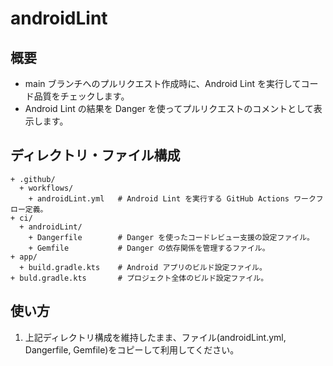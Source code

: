 # androidLint

## 概要

- main ブランチへのプルリクエスト作成時に、Android Lint を実行してコード品質をチェックします。
- Android Lint の結果を Danger を使ってプルリクエストのコメントとして表示します。

## ディレクトリ・ファイル構成

```text
+ .github/
  + workflows/
    + androidLint.yml   # Android Lint を実行する GitHub Actions ワークフロー定義。
+ ci/
  + androidLint/
    + Dangerfile        # Danger を使ったコードレビュー支援の設定ファイル。
    + Gemfile           # Danger の依存関係を管理するファイル。
+ app/
  + build.gradle.kts    # Android アプリのビルド設定ファイル。
+ buld.gradle.kts       # プロジェクト全体のビルド設定ファイル。
```

## 使い方

1. 上記ディレクトリ構成を維持したまま、ファイル(androidLint.yml, Dangerfile, Gemfile)をコピーして利用してください。
